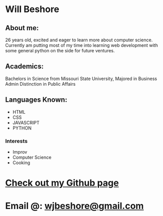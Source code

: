  # Will Beshore

## About me:

26 years old, excited and eager to learn more about computer science. Currently am putting most of my time into learning web development with some general python on the side for future ventures.

## Academics:

Bachelors in Science from Missouri State University, Majored in Business Admin
Distinction in Public Affairs

## Languages Known:

- HTML
- CSS
- JAVASCRIPT
- PYTHON

### Interests
- Improv
- Computer Science
- Cooking

# [Check out my Github page](https://github.com/wjbeshore)

# Email @: wjbeshore@gmail.com 